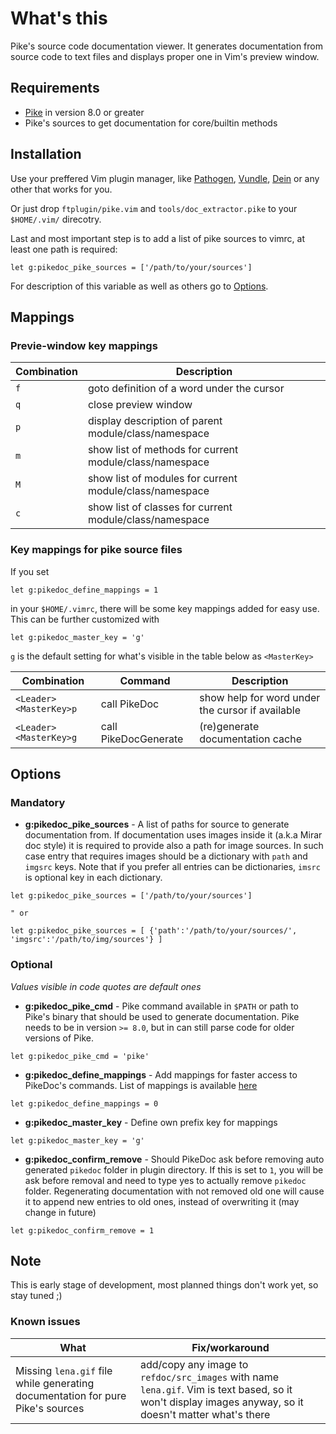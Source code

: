 # What's this

Pike's source code documentation viewer. It generates documentation from source code
to text files and displays proper one in Vim's preview window.

## Requirements

 - [Pike](http://pike.lysator.liu.se) in version 8.0 or greater
 - Pike's sources to get documentation for core/builtin methods

## Installation

Use your preffered Vim plugin manager, like
[Pathogen](https://github.com/tpope/vim-pathogen),
[Vundle](https://github.com/VundleVim/Vundle.vim),
[Dein](https://github.com/Shougo/dein.vim) or any other that works for you.

Or just drop `ftplugin/pike.vim` and `tools/doc_extractor.pike` to your `$HOME/.vim/` direcotry.

Last and most important step is to add a list of pike sources to vimrc, at least one path is required:

```VimL
let g:pikedoc_pike_sources = ['/path/to/your/sources']
```
For description of this variable as well as others go to [Options](https://github.com/grodzik/vim-pikedoc/blob/master/README.md#options).

## Mappings

### Previe-window key mappings
| Combination | Description |
| --- | --- |
| `f` | goto definition of a word under the cursor |
| `q` | close preview window |
| `p` | display description of parent module/class/namespace |
| `m` | show list of methods for current module/class/namespace |
| `M` | show list of modules for current module/class/namespace |
| `c` | show list of classes for current module/class/namespace |

### Key mappings for pike source files

If you set
```VimL
let g:pikedoc_define_mappings = 1
```
in your `$HOME/.vimrc`, there will be some key mappings added for easy use. This can be further customized with
```VimL
let g:pikedoc_master_key = 'g'
```
`g` is the default setting for what's visible in the table below as `<MasterKey>`

| Combination | Command | Description |
| --- | --- | --- |
| `<Leader><MasterKey>p` | call PikeDoc | show help for word under the cursor if available |
| `<Leader><MasterKey>g` | call PikeDocGenerate | (re)generate documentation cache |


## Options

### Mandatory

 - **g:pikedoc_pike_sources** - A list of paths for source to generate documentation from.
If documentation uses images inside it (a.k.a Mirar doc style) it is required to
provide also a path for image sources. In such case entry that requires images should be a dictionary
with `path` and `imgsrc` keys. Note that if you prefer all entries can be dictionaries,
`imsrc` is optional key in each dictionary.
```VimL
let g:pikedoc_pike_sources = ['/path/to/your/sources']

" or

let g:pikedoc_pike_sources = [ {'path':'/path/to/your/sources/', 'imgsrc':'/path/to/img/sources'} ]
```

### Optional

*Values visible in code quotes are default ones*

 - **g:pikedoc_pike_cmd** - Pike command available in `$PATH` or path to Pike's
binary that should be used to generate documentation. Pike needs to be in
version `>= 8.0`, but in can still parse code for older versions of Pike.
```VimL
let g:pikedoc_pike_cmd = 'pike'
```

 - **g:pikedoc_define_mappings** - Add mappings for faster access to PikeDoc's commands.
 List of mappings is available [here](https://github.com/grodzik/vim-pikedoc/blob/master/README.md#global_key_mappings)
```VimL
let g:pikedoc_define_mappings = 0
```

 - **g:pikedoc_master_key** - Define own prefix key for mappings
```VimL
let g:pikedoc_master_key = 'g'
```

 - **g:pikedoc_confirm_remove** - Should PikeDoc ask before removing auto
generated `pikedoc` folder in plugin directory. If this is set to `1`, you will
be ask before removal and need to type yes to actually remove `pikedoc` folder.
Regenerating documentation with not removed old one will cause it to append new
entries to old ones, instead of overwriting it (may change in future)
```VimL
let g:pikedoc_confirm_remove = 1
```
## Note

This is early stage of development, most planned things don't work yet, so stay tuned ;)

### Known issues

| What | Fix/workaround |
| --- | --- |
| Missing `lena.gif` file while generating documentation for pure Pike's sources |  add/copy any image to `refdoc/src_images` with name `lena.gif`.  Vim is text based, so it won't display images anyway, so it doesn't matter what's there |
